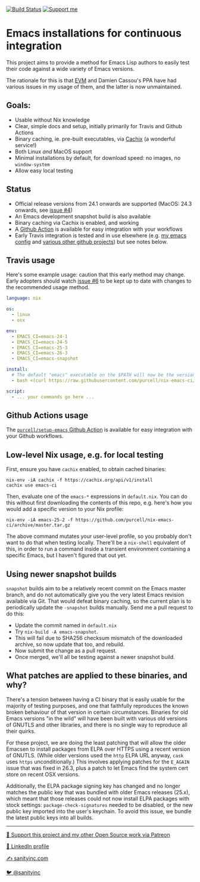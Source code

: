 [![Build Status](https://travis-ci.com/purcell/nix-emacs-ci.svg?branch=master)](https://travis-ci.com/purcell/nix-emacs-ci)
<a href="https://www.patreon.com/sanityinc"><img alt="Support me" src="https://img.shields.io/badge/Support%20Me-%F0%9F%92%97-ff69b4.svg"></a>

# Emacs installations for continuous integration

This project aims to provide a method for Emacs Lisp authors
to easily test their code against a wide variety of Emacs
versions.

The rationale for this is that [EVM](https://github.com/rejeep/evm)
and Damien Cassou's PPA have had various issues in my usage of them,
and the latter is now unmaintained.

## Goals:

- Usable without Nix knowledge
- Clear, simple docs and setup, initially primarily for Travis and Github Actions
- Binary caching, ie. pre-built executables, via
  [Cachix](https://cachix.org/) (a wonderful service!)
- Both Linux *and* MacOS support
- Minimal installations by default, for download speed: no images, no
  `window-system`
- Allow easy local testing

## Status

- Official release versions from 24.1 onwards are supported (MacOS:
  24.3 onwards, see [issue
  #4](https://github.com/purcell/nix-emacs-ci/issues/4))
- An Emacs development snapshot build is also available
- Binary caching via Cachix is enabled, and working
- A [Github Action](https://github.com/purcell/setup-emacs) is available for easy integration with your workflows
- Early Travis integration is tested and in use
  elsewhere (e.g. [my emacs config](https://github.com/purcell/emacs.d)
  and [various other github projects](https://github.com/search?l=&q=nix-emacs-ci+++filename%3A.travis.yml&type=Code))
  but see notes below.

## Travis usage

Here's some example usage: caution that this early method may
change. Early adopters should watch [issue
#6](https://github.com/purcell/nix-emacs-ci/issues/6) to be kept up to
date with changes to the recommended usage method.

```yaml
language: nix

os:
  - linux
  - osx

env:
  - EMACS_CI=emacs-24-1
  - EMACS_CI=emacs-24-5
  - EMACS_CI=emacs-25-3
  - EMACS_CI=emacs-26-3
  - EMACS_CI=emacs-snapshot

install:
  # The default "emacs" executable on the $PATH will now be the version named by $EMACS_CI
  - bash <(curl https://raw.githubusercontent.com/purcell/nix-emacs-ci/master/travis-install)

script:
  - ... your commands go here ...
```

## Github Actions usage

The [`purcell/setup-emacs` Github
Action](https://github.com/purcell/setup-emacs) is available for easy
integration with your Github workflows.

## Low-level Nix usage, e.g. for local testing

First, ensure you have `cachix` enabled, to obtain cached binaries:

```
nix-env -iA cachix -f https://cachix.org/api/v1/install
cachix use emacs-ci
```

Then, evaluate one of the `emacs-*` expressions in `default.nix`. You
can do this without first downloading the contents of this repo,
e.g. here's how you would add a specific version to your Nix profile:

```
nix-env -iA emacs-25-2 -f https://github.com/purcell/nix-emacs-ci/archive/master.tar.gz
```

The above command mutates your user-level profile, so you probably
don't want to do that when testing locally. There'll be a `nix-shell`
equivalent of this, in order to run a command inside a transient
environment containing a specific Emacs, but I haven't figured that
out yet.


## Using newer snapshot builds

`snapshot` builds aim to be a relatively recent commit on the Emacs
master branch, and do not automatically give you the very latest Emacs
revision available via Git. That would defeat binary caching, so the
current plan is to periodically update the `-snapshot` builds
manually. Send me a pull request to do this:

- Update the commit named in `default.nix`
- Try `nix-build -A emacs-snapshot`.
- This will fail due to SHA256 checksum mismatch of the downloaded archive,
  so now update that too, and rebuild.
- Now submit the change as a pull request.
- Once merged, we'll all be testing against a newer snapshot
  build.

## What patches are applied to these binaries, and why?

There's a tension between having a CI binary that is easily usable for
the majority of testing purposes, and one that faithfully reproduces
the known broken behaviour of that version in certain
circumstances. Binaries for old Emacs versions "in the wild" will have
been built with various old versions of GNUTLS and other libraries,
and there is no single way to reproduce all their quirks.

For these project, we are doing the least patching that will allow the
older Emacsen to install packages from ELPA over HTTPS using a recent
version of GNUTLS. (While older versions used the `http` ELPA URL
anyway, `cask` uses `https` unconditionally.) This involves applying
patches for the `E_AGAIN` issue that was fixed in 26.3, plus a patch
to let Emacs find the system cert store on recent OSX versions.

Additionally, the ELPA package signing key has changed and no longer
matches the public key that was bundled with older Emacs releases
(25.x), which meant that those releases could not now install ELPA
packages with stock settings: `package-check-signatures` needed to be
disabled, or the new public key imported into the user's keychain. To
avoid this issue, we bundle the latest public keys into all builds.

<hr>


[💝 Support this project and my other Open Source work via Patreon](https://www.patreon.com/sanityinc)

[💼 LinkedIn profile](https://uk.linkedin.com/in/stevepurcell)

[✍ sanityinc.com](http://www.sanityinc.com/)

[🐦 @sanityinc](https://twitter.com/sanityinc)
